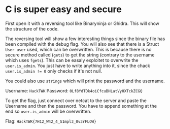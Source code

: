 # C is super easy and secure

First open it with a reversing tool like Binaryninja or Ghidra. This will show the structure of the code.

The reversing tool will show a few interesting things since the binary file has been compiled with the debug flag. You will also see that there is a Struct `User user` used, which can be overwritten. This is because there is no secure method called (`gets`) to get the string (contrary to the username which uses `fgets`). This can be easaly exploitet to overwrite the `user.is_admin`. You just have to write anything into it, since the chack `user.is_admin != 0` only checks if it's not null.

You could also use `strings` which will print the password and the username.

Username: `HackTWK`
Password: `0Lf8YdTDk4oiCfcuBHLatVy0XTckZCGQ`

To get the flag, just connect over netcat to the server and paste the Username and then the password. You have to append something at the end so `user.is_admin` will be overwritten.

Flag: `HackTWK{7H12_W42_4_S1mpl3_0v3rFLOW}`
